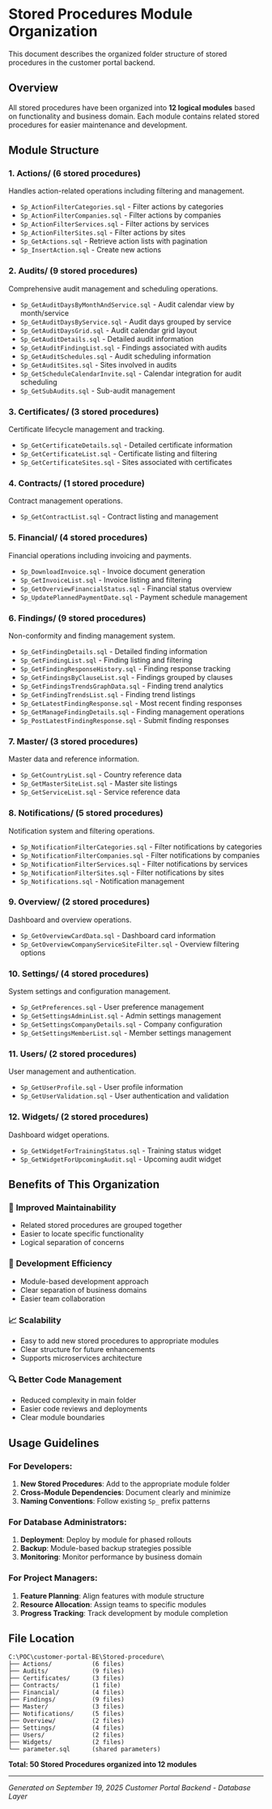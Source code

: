 # Stored Procedures Module Organization

This document describes the organized folder structure of stored procedures in the customer portal backend.

## Overview

All stored procedures have been organized into **12 logical modules** based on functionality and business domain. Each module contains related stored procedures for easier maintenance and development.

## Module Structure

### 1. **Actions/** (6 stored procedures)
Handles action-related operations including filtering and management.
- `Sp_ActionFilterCategories.sql` - Filter actions by categories
- `Sp_ActionFilterCompanies.sql` - Filter actions by companies
- `Sp_ActionFilterServices.sql` - Filter actions by services
- `Sp_ActionFilterSites.sql` - Filter actions by sites
- `Sp_GetActions.sql` - Retrieve action lists with pagination
- `Sp_InsertAction.sql` - Create new actions

### 2. **Audits/** (9 stored procedures)
Comprehensive audit management and scheduling operations.
- `Sp_GetAuditDaysByMonthAndService.sql` - Audit calendar view by month/service
- `Sp_GetAuditDaysByService.sql` - Audit days grouped by service
- `Sp_GetAuditDaysGrid.sql` - Audit calendar grid layout
- `Sp_GetAuditDetails.sql` - Detailed audit information
- `Sp_GetAuditFindingList.sql` - Findings associated with audits
- `Sp_GetAuditSchedules.sql` - Audit scheduling information
- `Sp_GetAuditSites.sql` - Sites involved in audits
- `Sp_GetScheduleCalendarInvite.sql` - Calendar integration for audit scheduling
- `Sp_GetSubAudits.sql` - Sub-audit management

### 3. **Certificates/** (3 stored procedures)
Certificate lifecycle management and tracking.
- `Sp_GetCertificateDetails.sql` - Detailed certificate information
- `Sp_GetCertificateList.sql` - Certificate listing and filtering
- `Sp_GetCertificateSites.sql` - Sites associated with certificates

### 4. **Contracts/** (1 stored procedure)
Contract management operations.
- `Sp_GetContractList.sql` - Contract listing and management

### 5. **Financial/** (4 stored procedures)
Financial operations including invoicing and payments.
- `Sp_DownloadInvoice.sql` - Invoice document generation
- `Sp_GetInvoiceList.sql` - Invoice listing and filtering
- `Sp_GetOverviewFinancialStatus.sql` - Financial status overview
- `Sp_UpdatePlannedPaymentDate.sql` - Payment schedule management

### 6. **Findings/** (9 stored procedures)
Non-conformity and finding management system.
- `Sp_GetFindingDetails.sql` - Detailed finding information
- `Sp_GetFindingList.sql` - Finding listing and filtering
- `Sp_GetFindingResponseHistory.sql` - Finding response tracking
- `Sp_GetFindingsByClauseList.sql` - Findings grouped by clauses
- `Sp_GetFindingsTrendsGraphData.sql` - Finding trend analytics
- `Sp_GetFindingTrendsList.sql` - Finding trend listings
- `Sp_GetLatestFindingResponse.sql` - Most recent finding responses
- `Sp_GetManageFindingDetails.sql` - Finding management operations
- `Sp_PostLatestFindingResponse.sql` - Submit finding responses

### 7. **Master/** (3 stored procedures)
Master data and reference information.
- `Sp_GetCountryList.sql` - Country reference data
- `Sp_GetMasterSiteList.sql` - Master site listings
- `Sp_GetServiceList.sql` - Service reference data

### 8. **Notifications/** (5 stored procedures)
Notification system and filtering operations.
- `Sp_NotificationFilterCategories.sql` - Filter notifications by categories
- `Sp_NotificationFilterCompanies.sql` - Filter notifications by companies
- `Sp_NotificationFilterServices.sql` - Filter notifications by services
- `Sp_NotificationFilterSites.sql` - Filter notifications by sites
- `Sp_Notifications.sql` - Notification management

### 9. **Overview/** (2 stored procedures)
Dashboard and overview operations.
- `Sp_GetOverviewCardData.sql` - Dashboard card information
- `Sp_GetOverviewCompanyServiceSiteFilter.sql` - Overview filtering options

### 10. **Settings/** (4 stored procedures)
System settings and configuration management.
- `Sp_GetPreferences.sql` - User preference management
- `Sp_GetSettingsAdminList.sql` - Admin settings management
- `Sp_GetSettingsCompanyDetails.sql` - Company configuration
- `Sp_GetSettingsMemberList.sql` - Member settings management

### 11. **Users/** (2 stored procedures)
User management and authentication.
- `Sp_GetUserProfile.sql` - User profile information
- `Sp_GetUserValidation.sql` - User authentication and validation

### 12. **Widgets/** (2 stored procedures)
Dashboard widget operations.
- `Sp_GetWidgetForTrainingStatus.sql` - Training status widget
- `Sp_GetWidgetForUpcomingAudit.sql` - Upcoming audit widget

## Benefits of This Organization

### 🎯 **Improved Maintainability**
- Related stored procedures are grouped together
- Easier to locate specific functionality
- Logical separation of concerns

### 🔧 **Development Efficiency**
- Module-based development approach
- Clear separation of business domains
- Easier team collaboration

### 📈 **Scalability**
- Easy to add new stored procedures to appropriate modules
- Clear structure for future enhancements
- Supports microservices architecture

### 🔍 **Better Code Management**
- Reduced complexity in main folder
- Easier code reviews and deployments
- Clear module boundaries

## Usage Guidelines

### For Developers:
1. **New Stored Procedures**: Add to the appropriate module folder
2. **Cross-Module Dependencies**: Document clearly and minimize
3. **Naming Conventions**: Follow existing `Sp_` prefix patterns

### For Database Administrators:
1. **Deployment**: Deploy by module for phased rollouts
2. **Backup**: Module-based backup strategies possible
3. **Monitoring**: Monitor performance by business domain

### For Project Managers:
1. **Feature Planning**: Align features with module structure
2. **Resource Allocation**: Assign teams to specific modules
3. **Progress Tracking**: Track development by module completion

## File Location
```
C:\POC\customer-portal-BE\Stored-procedure\
├── Actions/           (6 files)
├── Audits/            (9 files)
├── Certificates/      (3 files)
├── Contracts/         (1 file)
├── Financial/         (4 files)
├── Findings/          (9 files)
├── Master/            (3 files)
├── Notifications/     (5 files)
├── Overview/          (2 files)
├── Settings/          (4 files)
├── Users/             (2 files)
├── Widgets/           (2 files)
└── parameter.sql      (shared parameters)
```

**Total: 50 Stored Procedures organized into 12 modules**

---
*Generated on September 19, 2025*
*Customer Portal Backend - Database Layer*